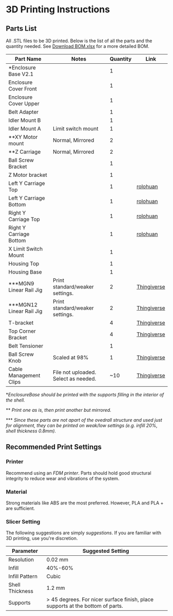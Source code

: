 # 3D Printing Instructions

## Parts List
All .STL files to be 3D printed. Below is the list of all the parts and the quantity needed.
See [Download BOM.xlsx](./OpticalModule/BOM/Github_BOM.xlsx) for a more detailed BOM.

| Part Name                | Notes                                | Quantity | Link |
|--------------------------|--------------------------------------|----------|------|
| *Enclosure Base V2.1     |                                      | 1        |      |
| Enclosure Cover Front    |                                      | 1        |      |
| Enclosure Cover Upper    |                                      | 1        |      |
| Belt Adapter             |                                      | 1        |      |
| Idler Mount B            |                                      | 1        |      |
| Idler Mount A            | Limit switch mount                   | 1        |      |
| **XY Motor mount         | Normal, Mirrored                     | 2        |      |
| **Z Carriage             | Normal, Mirrored                     | 2        |      |
| Ball Screw Bracket       |                                      | 1        |      |
| Z Motor bracket          |                                      | 1        |      |
| Left Y Carriage Top      |                                      | 1        | [rolohuan](https://github.com/rolohaun/SimpleCore/tree/main/CAD) | 
| Left Y Carriage Bottom   |                                      | 1        | [rolohuan](https://github.com/rolohaun/SimpleCore/tree/main/CAD) |
| Right Y Carriage Top     |                                      | 1        | [rolohuan](https://github.com/rolohaun/SimpleCore/tree/main/CAD) |
| Right Y Carriage Bottom  |                                      | 1        | [rolohuan](https://github.com/rolohaun/SimpleCore/tree/main/CAD) |
| X Limit Switch Mount     |                                      | 1        |       |
| Housing Top              |                                      | 1        |       |
| Housing Base             |                                      | 1        |       |
| ***MGN9 Linear Rail Jig  |  Print standard/weaker settings.     | 2        | [Thingiverse](https://www.thingiverse.com/thing:5903898/files) |
| ***MGN12 Linear Rail Jig |  Print standard/weaker settings.     | 2        | [Thingiverse](https://www.thingiverse.com/thing:5903898/files) |
| T-bracket                |                                      | 4        | [Thingiverse](https://www.thingiverse.com/thing:2503622/files) |
| Top Corner Bracket       |                                      | 4        | [Thingiverse](https://www.thingiverse.com/thing:2655498) |
| Belt Tensioner           |                                      | 1        |      |
| Ball Screw Knob          | Scaled at 98%                        | 1        | [Thingiverse](https://www.thingiverse.com/thing:3014508/files) |
| Cable Management Clips   | File not uploaded. Select as needed. | ~10      | [Thingiverse](https://www.thingiverse.com/thing:4612080/files) |

**EnclosureBase should be printed with the supports filling in the interior of the shell.*

** *Print one as is, then print another but mirrored.*

*** *Since these parts are not apart of the ovedrall structure and used just for alignment, they can be printed on weak/low settings (e.g. infill 20%, shell thickness 0.8mm).*

## Recommended Print Settings
### Printer

Recommend using an *FDM printer*. Parts should hold good structural integrity to reduce wear and vibrations of the system.

### Material
Strong materials like ABS are the most preferred. However, PLA and PLA + are sufficient.

### Slicer Setting
The following suggestions are simply *suggestions*. If you are familiar with 3D printing, use you're discretion.

| Parameter        | Suggested Setting |
| -----------------| ----------------- |
| Resolution       | 0.02 mm           |
| Infill           | 40%-60%           |
| Infill Pattern   | Cubic             |
| Shell Thickness  | 1.2 mm            |
| Supports         | > 45 degrees. For nicer surface finish, place supports at the bottom of parts. |
